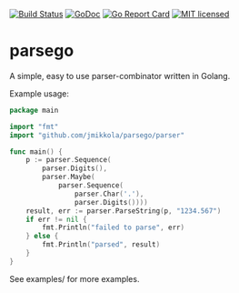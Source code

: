  [![Build Status](https://travis-ci.org/jmikkola/parsego.svg?branch=master)](https://travis-ci.org/jmikkola/parsego) [![GoDoc](https://godoc.org/github.com/golang/gddo?status.svg)](https://godoc.org/github.com/jmikkola/parsego/parser)
[![Go Report Card](https://goreportcard.com/badge/github.com/jmikkola/parsego)](https://goreportcard.com/report/github.com/jmikkola/parsego) [![MIT licensed](https://img.shields.io/badge/license-MIT-blue.svg)](https://github.com/jmikkola/parsego/blob/master/LICENSE)

# parsego

A simple, easy to use parser-combinator written in Golang.

Example usage:

```go
package main

import "fmt"
import "github.com/jmikkola/parsego/parser"

func main() {
    p := parser.Sequence(
        parser.Digits(),
        parser.Maybe(
            parser.Sequence(
                parser.Char('.'),
                parser.Digits())))
    result, err := parser.ParseString(p, "1234.567")
    if err != nil {
        fmt.Println("failed to parse", err)
    } else {
        fmt.Println("parsed", result)
    }
}
```

See examples/ for more examples.
